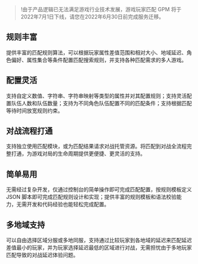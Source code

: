 >!由于产品逻辑已无法满足游戏行业技术发展，游戏玩家匹配 GPM 将于2022年7月1日下线，请您在2022年6月30日前完成服务迁移。

## 规则丰富

提供丰富的匹配规则算法，可以根据玩家属性差值范围和相对大小、地域延迟、角色偏好、属性集合等条件配置匹配搜索规则，并支持各种匹配需求的多人游戏。

## 配置灵活

支持自定义数值、字符串、字符串映射等类型的属性并对其配置规则；支持灵活配置队伍人数和队伍数量；支持为不同角色队伍配置不同的匹配条件；支持根据匹配等待时间放宽规则约束。

## 对战流程打通

支持独立使用匹配模块，或为匹配结果请求对战托管资源。将匹配到对战全流程完整打通，为游戏对局的生命周期提供更便捷、更灵活的支持。

## 简单易用

无需经过复杂开发，仅通过控制台的简单操作即可完成匹配配置，按规则模板定义 JSON 脚本即可完成匹配规则设计和实现；提供丰富的规则模板和语法校验能力，无需开发和代码经验也能轻松完成配置。

## 多地域支持

可以自由选择区域分服或多地同服，支持通过比较玩家到各地域的延迟来匹配延迟差值最小的玩家，并为玩家选择延迟最低的区域进行对战，无需担忧由于多地玩家匹配导致的对战延迟体验问题。

